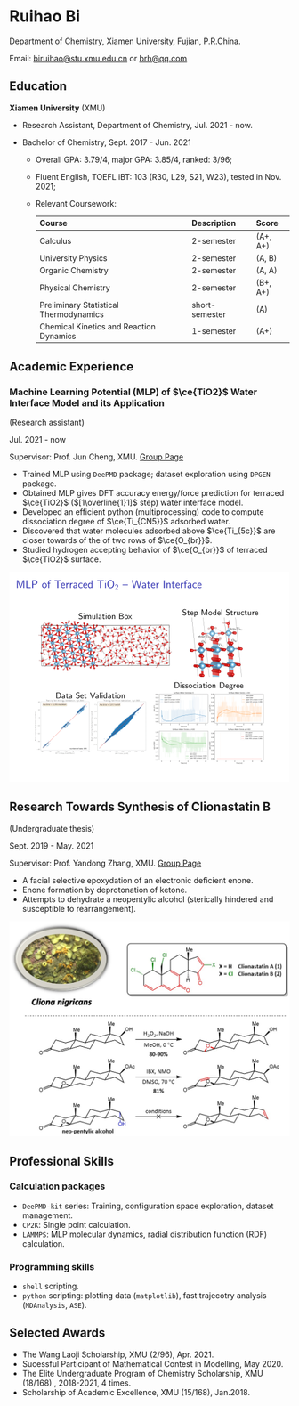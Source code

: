 # Ruihao Bi

Department of Chemistry, Xiamen University, Fujian, P.R.China.

Email: [biruihao@stu.xmu.edu.cn](mailto:biruihao@stu.xmu.edu.cn) or [brh@qq.com](mailto:brh6@qq.com) 

## Education

**Xiamen University** (XMU)

- Research Assistant, Department of Chemistry, Jul. 2021 - now.

- Bachelor of Chemistry, Sept. 2017 - Jun. 2021

  - Overall GPA: 3.79/4, major GPA: 3.85/4, ranked: 3/96;

  - Fluent English, TOEFL iBT: 103 (R30, L29, S21, W23), tested in Nov. 2021; 

  - Relevant Coursework: 
    
    | Course | Description | Score |
    | :--- | :--- | :--- |
    | Calculus |  2-semester| (A+, A+) |
    | University Physics |  2-semester| (A, B) |
    | Organic Chemistry |  2-semester| (A, A) |
    | Physical Chemistry |  2-semester| (B+, A+) |
    | Preliminary Statistical Thermodynamics |  short-semester| (A) |
    | Chemical Kinetics and Reaction Dynamics |  1-semester| (A+) |

## Academic Experience

### Machine Learning Potential (MLP) of $\ce{TiO2}$ Water Interface Model and its Application

(Research assistant) 

Jul. 2021 - now

Supervisor: Prof. Jun Cheng, XMU. [Group Page](https://chengjun.xmu.edu.cn/)

- Trained MLP using `DeePMD` package; dataset exploration using `DPGEN` package.
- Obtained MLP gives DFT accuracy energy/force prediction for terraced  $\ce{TiO2}$ ($[1\overline{1}1]$ step) water interface model.
- Developed an efficient python (multiprocessing) code to compute dissociation degree of $\ce{Ti_{CN5}}$ adsorbed water.
- Discovered that water molecules adsorbed above $\ce{Ti_{5c}}$ are closer towards of the of two rows of $\ce{O_{br}}$.
- Studied hydrogen accepting behavior of $\ce{O_{br}}$ of terraced $\ce{TiO2}$ surface.

![rutile](https://github.com/ruihao69/brh-cv/blob/master/MD-CV/_assets/brh_cv/rutile.png)

## Research Towards Synthesis of Clionastatin B

(Undergraduate thesis) 

Sept. 2019 - May. 2021

Supervisor: Prof. Yandong Zhang, XMU. [Group Page](https://zhanglab.xmu.edu.cn/)

- A facial selective epoxydation of an electronic deficient enone.
- Enone formation by deprotonation of ketone.
- Attempts to dehydrate a neopentylic alcohol (sterically hindered and susceptible  to rearrangement).

![thesis](https://github.com/ruihao69/brh-cv/blob/master/MD-CV/_assets/brh_cv/thesis.jpg)


## Professional Skills

### Calculation packages

- `DeePMD-kit` series: Training, configuration space exploration, dataset management.
- `CP2K`: Single point calculation.
- `LAMMPS`: MLP molecular dynamics, radial distribution function (RDF) calculation.

### Programming skills

- `shell` scripting.
- `python` scripting:  plotting data (`matplotlib`), fast trajecotry analysis (`MDAnalysis`, `ASE`).

## Selected Awards

- The Wang Laoji Scholarship, XMU (2/96), Apr. 2021.
- Sucessful Participant of Mathematical Contest in Modelling, May 2020.
- The Elite Undergraduate Program of Chemistry Scholarship, XMU (18/168) , 2018-2021, 4 times.
- Scholarship of Academic Excellence, XMU (15/168), Jan.2018. 



